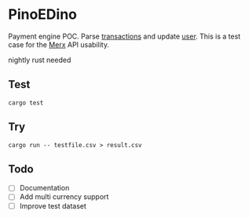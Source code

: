 # PinoEDino

Payment engine POC. Parse [transactions](TODO) and update [user](TODO).
This is a test case for the [Merx](https://github.com/fi3/merx) API usability.

nightly rust needed

## Test

`cargo test`

## Try

`cargo run -- testfile.csv > result.csv`

## Todo

- [ ] Documentation
- [ ] Add multi currency support
- [ ] Improve test dataset
